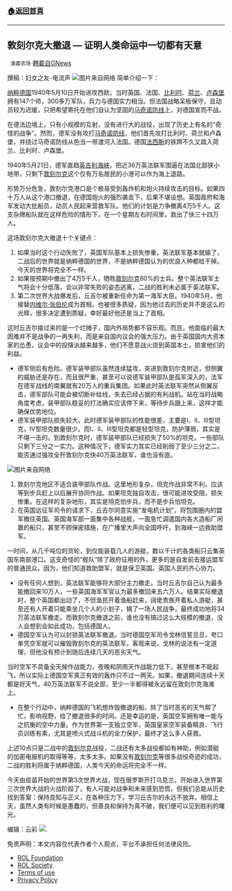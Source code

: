 ###  [:house:返回首頁](https://github.com/ourhimalayas/txt)
---


## 敦刻尔克大撤退 &#8212; 证明人类命运中一切都有天意
` 澳喜农场` [轉載自GNews](https://gnews.org/zh-hans/2067384/)

撰稿：妇女之友-电流声
![](https://assets.gnews.org/wp-content/uploads/2022/02/Slide1-30.jpg)图片来自网络
简单介绍一下：

[纳粹德国](https://baike.baidu.com/item/%E7%BA%B3%E7%B2%B9%E5%BE%B7%E5%9B%BD/601719)1940年5月10日开始进攻西欧。当时英国、法国、[比利时](https://baike.baidu.com/item/%E6%AF%94%E5%88%A9%E6%97%B6/421128)、[荷兰](https://baike.baidu.com/item/%E8%8D%B7%E5%85%B0)、[卢森堡](https://baike.baidu.com/item/%E5%8D%A2%E6%A3%AE%E5%A0%A1)拥有147个师，300多万军队，兵力与德国实力相当。但法国战略呆板保守，且动员较为迟缓，只把希望寄托在他们自认为坚固的[马奇诺防线](https://baike.baidu.com/item/%E9%A9%AC%E5%A5%87%E8%AF%BA%E9%98%B2%E7%BA%BF/1713498)上，对德国宣而不战。

在德法边境上，只有小规模的互射，没有进行大的战役，出现了历史上有名的“奇怪的战争”。然而，德军没有攻打[马奇诺防线](https://baike.baidu.com/item/%E9%A9%AC%E5%A5%87%E8%AF%BA%E9%98%B2%E7%BA%BF/1713498)，他们首先攻打比利时、荷兰和卢森堡，并绕过马奇诺防线从色当一带渡河入法国。德国[法西斯](https://baike.baidu.com/item/%E6%B3%95%E8%A5%BF%E6%96%AF/100054)的铁蹄不久又踏入荷兰、比利时、卢森堡。

1940年5月21日，德军直趋[英吉利海峡](https://baike.baidu.com/item/%E8%8B%B1%E5%90%89%E5%88%A9%E6%B5%B7%E5%B3%A1)，把近36万英法联军围逼在法国北部狭小地带，只剩下[敦刻尔克](https://baike.baidu.com/item/%E6%95%A6%E5%88%BB%E5%B0%94%E5%85%8B/9881921)这个仅有万名居民的小港可以作为海上退路。

形势万分危急，敦刻尔克港口是个极易受到轰炸机和炮火持续攻击的目标。如果四十万人从这个港口撤退，在德国炮火的强烈袭击下，后果不堪设想。英国政府和海军发动大批船员，动员人民起来营救军队。他们的计划是力争撤离4万5千人。这支杂牌船队就在这样危险的情形下，在一个星期左右时间里，救出了快三十四万人。

这场敦刻尔克大撤退十个关键点：

1. 如果当时这个行动失败了，英国军队基本上损失惨重，英法联军基本就输了，二战后的世界就是纳粹德国的世界，不是纳粹德国认为的优良人种都给干掉。今天的世界将完全不一样。
2. 如果按预期中撤出了4万5千人，牺牲[敦刻尔克](https://baike.baidu.com/item/%E6%95%A6%E5%88%BB%E5%B0%94%E5%85%8B/9881921)80%的士兵。整个英法联军士气将会十分低落，会以非常失败的姿态逃离，二战的胜利未必属于英法联军。
3. 第二次世界大战爆发后，丘吉尔被重新任命为第一海军大臣。1940年5月，他接替[内维尔·张伯伦](https://zh.wikipedia.org/wiki/%E5%86%85%E7%BB%B4%E5%B0%94%C2%B7%E5%BC%A0%E4%BC%AF%E4%BC%A6)成为首相，也被很多质疑，因为他过去的历史并不是这么的光辉，很多决定遭到质疑，幸好最好他还是当上了首相。


这时丘吉尔接过来的是一个烂摊子，国内外局势都不容乐观。而且，他面临的最大困难并不是战争的一再失利，而是来自国内议会的强大压力。由于英国国内大资本家的怂恿，议会中的投降派越来越多，他们不愿意战火烧到英国本土，损害他们的利益。

- 德军侧后有危险。德军装甲部队虽然连续猛攻，突进到敦刻尔克附近，但侧翼的威胁还是存在，而且很严重，甚至可以说德军装甲部队是孤军深入的，法军在德军战线的南翼就有20万人的重兵集团。如果此时英法联军突然从侧翼反击，德军部队可能会被切断补给线，失去已经占据的有利战机。站在当时战略角度考虑，装甲部队稳妥的打法确实应该停下来，等待步兵跟上来，这样才能确保优势地位。
- 德军装甲部队损失较大。此时德军装甲部队的性能很差，主要是I、II、III型坦克，IV型坦克数量很少。而I、II、III型坦克都是轻型坦克，防护薄弱，其实是不堪一击的。到敦刻尔克时，德军装甲部队已经损失了50%的坦克，一些部队只剩下三分之一实力。这种情况下，德军实力其实已经削弱了至少三分之二，能否通过强攻全歼敦刻尔克快40万英法联军，谁也没有底。

![](https://assets.gnews.org/wp-content/uploads/2022/02/Slide2-5.jpg)图片来自网络
1. 敦刻尔克地区不适合装甲部队作战。这里地形复杂，坦克作战非常不利，应该等到步兵赶上以后展开协同作战。如果坦克独自攻击，很可能进攻受阻，损失惨重。在这样的复杂地形，其实是坦克怕步兵，而不是步兵怕坦克。
2. 在英国远征军司令的请求下，丘吉尔同意实施“发电机计划”，将包围圈内的盟军撤往英国。英国海军部一面集中各种战舰，一面急忙调遣国内各大造船厂闲置的船只，甚至不顾保密措施，在广播里大声向全国呼吁，到海峡一边救助盟军。


一时间，从几千吨位的货轮，到仅能装载几人的游艇，数以千计的各类船只云集英国东南部港口。这支奇怪的“舰队”除了政府征用的外，更多的是自发前去接运盟军的普通民众。因为，他们知道救助盟军，就是保卫英国。英国人民的齐心协力。

- 没有任何人想到，英法联军能够将大部分主力撤走。当时丘吉尔自己认为最多能撤回来10万人，一些英国海军军官认为最多撤回来五六万人。结果实际撤退时，整个英国都出动了，不但渔民开着渔船赶来，阔佬贵族开着私人游艇，甚至还有人开着只能乘坐几个人的小划子，搞了一场人民战争，最终成功地将34万英法联军撤走。而敦刻尔克撤退之前，谁也没有搞过这么大规模的撤退，没人会想到会如此成功，包括德国人。
- 德国空军认为可以封锁英法联军撤退。当时德国空军司令戈林信誓旦旦，夸口单凭空军就可以摧毁敦刻尔克的英法联军。客观来说，戈林的说法有一定道理，但他没有预计到随后连续几天的恶劣天气。


当时空军不具备全天候作战能力，夜晚和阴雨天作战能力低下，甚至根本不能起飞，所以实际上德国空军真正有效的轰炸只不过一两天。如果，撤退期间连续十天都是好天气，40万英法联军不说全部，至少一半都得被永远留在敦刻尔克海滩上。

- 在整个行动中，纳粹德国的飞机想炸毁撤退的船，除了当时恶劣的天气帮了忙，影响视野，给了撤退很多的时间。还是幸运的是，英国空军拥有唯一能与之抗衡的空中力量。作为世界第一支独立空军，英国皇家空军装备精良、飞行员训练有素，尤其是喷火式战斗机的全力保护，最终才这么多人获救。


上述10点只是二战中的[敦刻尔克](https://baike.baidu.com/item/%E6%95%A6%E5%88%BB%E5%B0%94%E5%85%8B/9881921)战役，二战还有太多战役都如有神助，例如潜艇的加密电报机的取得等等，太多太多。如果没有[敦刻尔克](https://baike.baidu.com/item/%E6%95%A6%E5%88%BB%E5%B0%94%E5%85%8B/9881921)等很多战役奇迹的成功，二战的胜利将属于纳粹德国，人类今天的命运将完全不一样。

今天由疫苗开始的世界第3次世界大战，现在俄罗斯开打乌克兰，开始进入世界第三次世界大战的火战阶段了，有人可能对战争和未来感到恐慌，但我们总能从历史找到答案：保持良知与正义，在各种压力下，学习丘吉尔的永远不放弃。相信上天，虽然人类有时候是愚蠢的，但善良和保持为真不破，我们便可以见到胜利的曙光。

编辑：云彩
![](https://assets.gnews.org/wp-content/uploads/2022/02/澳喜图标2-1.jpg)
 

免责声明：本文内容仅代表作者个人观点，平台不承担任何法律风险。

- [ROL Foundation](https://rolfoundation.org/)
- [ROL Society](https://rolsociety.org/)
- [Terms of use](https://gnews.org/terms-of-use-3/)
- [Privacy Policy](https://gnews.org/privacy-policy/)

